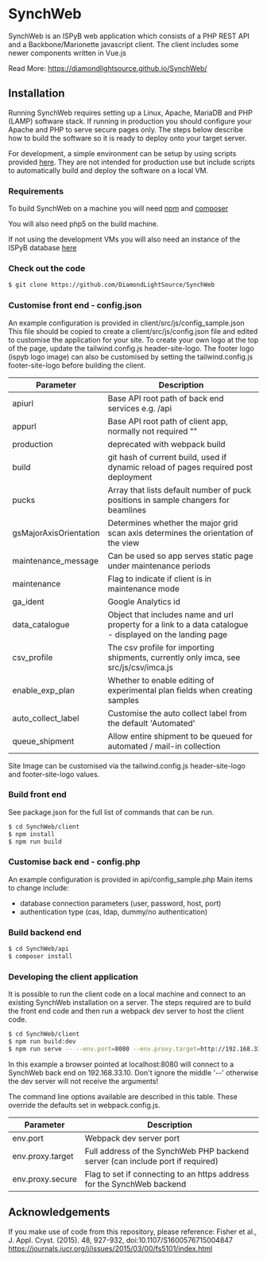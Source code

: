 # SynchWeb
SynchWeb is an ISPyB web application which consists of a PHP REST API and a Backbone/Marionette javascript client.
The client includes some newer components written in Vue.js

Read More: https://diamondlightsource.github.io/SynchWeb/

## Installation
Running SynchWeb requires setting up a Linux, Apache, MariaDB and PHP (LAMP) software stack. If running in production you should configure your Apache and PHP to serve secure pages only. The steps below describe how to build the software so it is ready to deploy onto your target server.

For development, a simple environment can be setup by using scripts provided [here](https://github.com/DiamondLightSource/synchweb-devel-env). They are not intended for production use but include scripts to automatically build and deploy the software on a local VM.

### Requirements
To build SynchWeb on a machine you will need [npm](https://docs.npmjs.com/) and [composer](https://getcomposer.org/)

You will also need php5 on the build machine.

If not using the development VMs you will also need an instance of the ISPyB database [here](https://github.com/DiamondLightSource/ispyb-database)

### Check out the code
```sh
$ git clone https://github.com/DiamondLightSource/SynchWeb
```
### Customise front end - config.json
An example configuration is provided in client/src/js/config_sample.json
This file should be copied to create a client/src/js/config.json file and edited to customise the application for your site.
To create your own logo at the top of the page, update the tailwind.config.js header-site-logo.
The footer logo (ispyb logo image) can also be customised by setting the tailwind.config.js footer-site-logo before building the client.

| Parameter | Description |
| ------ | ------ |
| apiurl | Base API root path of back end services e.g. /api |
| appurl | Base API root path of client app, normally not required ""|
| production | deprecated with webpack build |
| build | git hash of current build, used if dynamic reload of pages required post deployment|
| pucks | Array that lists default number of puck positions in sample changers for beamlines |
| gsMajorAxisOrientation | Determines whether the major grid scan axis determines the orientation of the view |
| maintenance_message | Can be used so app serves static page under maintenance periods |
| maintenance | Flag to indicate if client is in maintenance mode|
| ga_ident | Google Analytics id|
| data_catalogue | Object that includes name and url property for a link to a data catalogue - displayed on the landing page |
| csv_profile | The csv profile for importing shipments, currently only imca, see src/js/csv/imca.js |
| enable_exp_plan | Whether to enable editing of experimental plan fields when creating samples |
| auto_collect_label | Customise the auto collect label from the default 'Automated' |
| queue_shipment | Allow entire shipment to be queued for automated / mail-in collection |

Site Image can be customised via the tailwind.config.js header-site-logo and footer-site-logo values.

### Build front end
See package.json for the full list of commands that can be run.

```sh
$ cd SynchWeb/client
$ npm install
$ npm run build
```

### Customise back end - config.php
An example configuration is provided in api/config_sample.php
Main items to change include:
- database connection parameters (user, password, host, port)
- authentication type (cas, ldap, dummy/no authentication)

### Build backend end
```sh
$ cd SynchWeb/api
$ composer install
```

### Developing the client application
It is possible to run the client code on a local machine and connect to an existing SynchWeb installation on a server.
The steps required are to build the front end code and then run a webpack dev server to host the client code.
```sh
$ cd SynchWeb/client
$ npm run build:dev
$ npm run serve -- --env.port=8080 --env.proxy.target=http://192.168.33.10
```
In this example a browser pointed at localhost:8080 will connect to a SynchWeb back end on 192.168.33.10. Don't ignore the middle '--' otherwise the dev server will not receive the arguments!

The command line options available are described in this table. These override the defaults set in webpack.config.js.

| Parameter | Description |
| ------ | ------ |
| env.port | Webpack dev server port |
| env.proxy.target | Full address of the SynchWeb PHP backend server (can include port if required) |
| env.proxy.secure | Flag to set if connecting to an https address for the SynchWeb backend |


Acknowledgements
----------------
If you make use of code from this repository, please reference:
Fisher et al., J. Appl. Cryst. (2015). 48, 927-932, doi:10.1107/S1600576715004847
https://journals.iucr.org/j/issues/2015/03/00/fs5101/index.html



